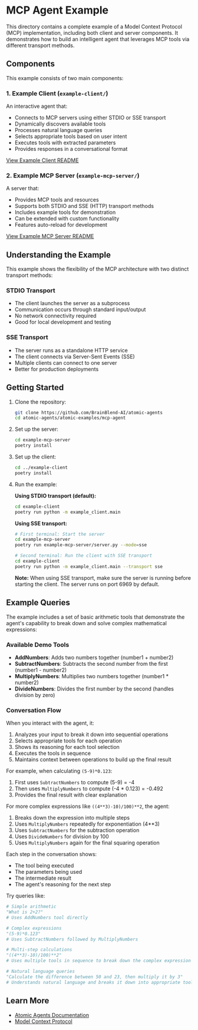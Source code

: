 # MCP Agent Example

This directory contains a complete example of a Model Context Protocol (MCP) implementation, including both client and server components. It demonstrates how to build an intelligent agent that leverages MCP tools via different transport methods.

## Components

This example consists of two main components:

### 1. Example Client (`example-client/`)

An interactive agent that:

- Connects to MCP servers using either STDIO or SSE transport
- Dynamically discovers available tools
- Processes natural language queries
- Selects appropriate tools based on user intent
- Executes tools with extracted parameters
- Provides responses in a conversational format

[View Example Client README](example-client/README.md)

### 2. Example MCP Server (`example-mcp-server/`)

A server that:

- Provides MCP tools and resources
- Supports both STDIO and SSE (HTTP) transport methods
- Includes example tools for demonstration
- Can be extended with custom functionality
- Features auto-reload for development

[View Example MCP Server README](example-mcp-server/README.md)

## Understanding the Example

This example shows the flexibility of the MCP architecture with two distinct transport methods:

### STDIO Transport

- The client launches the server as a subprocess
- Communication occurs through standard input/output
- No network connectivity required
- Good for local development and testing

### SSE Transport

- The server runs as a standalone HTTP service
- The client connects via Server-Sent Events (SSE)
- Multiple clients can connect to one server
- Better for production deployments

## Getting Started

1. Clone the repository:

   ```bash
   git clone https://github.com/BrainBlend-AI/atomic-agents
   cd atomic-agents/atomic-examples/mcp-agent
   ```

2. Set up the server:

   ```bash
   cd example-mcp-server
   poetry install
   ```

3. Set up the client:

   ```bash
   cd ../example-client
   poetry install
   ```

4. Run the example:

   **Using STDIO transport (default):**

   ```bash
   cd example-client
   poetry run python -m example_client.main
   ```

   **Using SSE transport:**

   ```bash
   # First terminal: Start the server
   cd example-mcp-server
   poetry run example-mcp-server/server.py --mode=sse

   # Second terminal: Run the client with SSE transport
   cd example-client
   poetry run python -m example_client.main --transport sse
   ```

   **Note:** When using SSE transport, make sure the server is running before starting the client. The server runs on port 6969 by default.

## Example Queries

The example includes a set of basic arithmetic tools that demonstrate the agent's capability to break down and solve complex mathematical expressions:

### Available Demo Tools

- **AddNumbers**: Adds two numbers together (number1 + number2)
- **SubtractNumbers**: Subtracts the second number from the first (number1 - number2)
- **MultiplyNumbers**: Multiplies two numbers together (number1 * number2)
- **DivideNumbers**: Divides the first number by the second (handles division by zero)

### Conversation Flow

When you interact with the agent, it:

1. Analyzes your input to break it down into sequential operations
2. Selects appropriate tools for each operation
3. Shows its reasoning for each tool selection
4. Executes the tools in sequence
5. Maintains context between operations to build up the final result

For example, when calculating `(5-9)*0.123`:

1. First uses `SubtractNumbers` to compute (5-9) = -4
2. Then uses `MultiplyNumbers` to compute (-4 * 0.123) = -0.492
3. Provides the final result with clear explanation

For more complex expressions like `((4**3)-10)/100)**2`, the agent:

1. Breaks down the expression into multiple steps
2. Uses `MultiplyNumbers` repeatedly for exponentiation (4**3)
3. Uses `SubtractNumbers` for the subtraction operation
4. Uses `DivideNumbers` for division by 100
5. Uses `MultiplyNumbers` again for the final squaring operation

Each step in the conversation shows:

- The tool being executed
- The parameters being used
- The intermediate result
- The agent's reasoning for the next step

Try queries like:

```python
# Simple arithmetic
"What is 2+2?"
# Uses AddNumbers tool directly

# Complex expressions
"(5-9)*0.123"
# Uses SubtractNumbers followed by MultiplyNumbers

# Multi-step calculations
"((4**3)-10)/100)**2"
# Uses multiple tools in sequence to break down the complex expression

# Natural language queries
"Calculate the difference between 50 and 23, then multiply it by 3"
# Understands natural language and breaks it down into appropriate tool calls
```

## Learn More

- [Atomic Agents Documentation](https://github.com/BrainBlend-AI/atomic-agents)
- [Model Context Protocol](https://modelcontextprotocol.io/)
